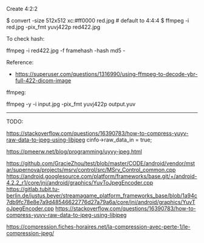 Create 4:2:2

$ convert -size 512x512 xc:#ff0000 red.jpg # default to 4:4:4
$ ffmpeg -i red.jpg -pix_fmt  yuvj422p red422.jpg

To check hash:

ffmpeg -i red422.jpg -f framehash -hash md5 -

Reference:

* https://superuser.com/questions/1316990/using-ffmpeg-to-decode-ybr-full-422-dicom-image

ffmpeg:

ffmpeg -y -i input.jpg -pix_fmt yuvj422p output.yuv

---

TODO:

https://stackoverflow.com/questions/16390783/how-to-compress-yuyv-raw-data-to-jpeg-using-libjpeg
cinfo->raw_data_in = true;

https://pmeerw.net/blog/programming/uyvy-jpeg.html

https://github.com/GracieZhou/test/blob/master/CODE/android/vendor/mstar/supernova/projects/msrv/control/src/MSrv_Control_common.cpp
https://android.googlesource.com/platform/frameworks/base.git/+/android-4.2.2_r1/core/jni/android/graphics/YuvToJpegEncoder.cpp
https://gitlab.tubit.tu-berlin.de/justus.beyer/streamagame_platform_frameworks_base/blob/1a94c7db9fc78e8e7a9d48546622776d27a79a6a/core/jni/android/graphics/YuvToJpegEncoder.cpp
https://stackoverflow.com/questions/16390783/how-to-compress-yuyv-raw-data-to-jpeg-using-libjpeg

https://compression.fiches-horaires.net/la-compression-avec-perte-1/le-compression-jpeg/
